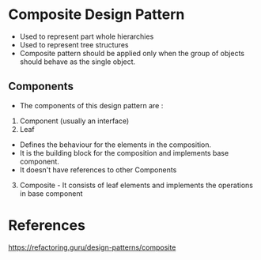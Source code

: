 # Composite Design Pattern

* Used to represent part whole hierarchies
* Used to represent tree structures
* Composite pattern should be applied only when the group of objects should behave as the single object.

## Components

* The components of this design pattern are :

1. Component (usually an interface)
2. Leaf           
  - Defines the behaviour for the elements in the composition.
  - It is the building block for the composition and implements base component. 
  - It doesn't have references to other Components
3. Composite - It consists of leaf elements and implements the operations in base component

References
==========

https://refactoring.guru/design-patterns/composite
